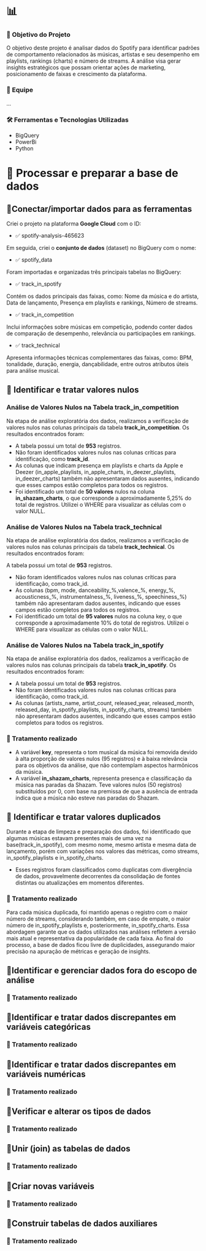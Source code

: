# 📊 

### 🎯 Objetivo do Projeto
O objetivo deste projeto é analisar dados do Spotify para identificar padrões de comportamento relacionados às músicas, artistas e seu desempenho em playlists, rankings (charts) e número de streams. A análise visa gerar insights estratégicos que possam orientar ações de marketing, posicionamento de faixas e crescimento da plataforma.

### 👥 Equipe
...

### 🛠️ Ferramentas e Tecnologias Utilizadas
- BigQuery
- PowerBi
- Python

# 🔧 Processar e preparar a base de dados

## 📍Conectar/importar dados para as ferramentas

Criei o projeto na plataforma **Google Cloud** com o ID:

- ✅ spotify-analysis-465623

Em seguida, criei o **conjunto de dados** (dataset) no BigQuery com o nome:

- ✅ spotify_data

Foram importadas e organizadas três principais tabelas no BigQuery:

- ✅ track_in_spotify

Contém os dados principais das faixas, como: Nome da música e do artista, Data de lançamento, Presença em playlists e rankings, Número de streams.

- ✅ track_in_competition

Inclui informações sobre músicas em competição, podendo conter dados de comparação de desempenho, relevância ou participações em rankings.

- ✅ track_technical

Apresenta informações técnicas complementares das faixas, como: BPM, tonalidade, duração, energia, dançabilidade, entre outros atributos úteis para análise musical.

## 📍 Identificar e tratar valores nulos

### Análise de Valores Nulos na Tabela track_in_competition
Na etapa de análise exploratória dos dados, realizamos a verificação de valores nulos nas colunas principais da tabela **track_in_competition**. Os resultados encontrados foram:

- A tabela possui um total de **953** registros.
- Não foram identificados valores nulos nas colunas críticas para identificação, como **track_id**.
- As colunas que indicam presença em playlists e charts da Apple e Deezer (in_apple_playlists, in_apple_charts, in_deezer_playlists, in_deezer_charts) também não apresentaram dados ausentes, indicando que esses campos estão completos para todos os registros.
- Foi identificado um total de **50 valores** nulos na coluna **in_shazam_charts**, o que corresponde a aproximadamente 5,25% do total de registros. Utilizei o WHERE para visualizar as células com o valor NULL.

### Análise de Valores Nulos na Tabela track_technical
Na etapa de análise exploratória dos dados, realizamos a verificação de valores nulos nas colunas principais da tabela **track_technical**. Os resultados encontrados foram:

A tabela possui um total de **953** registros.
- Não foram identificados valores nulos nas colunas críticas para identificação, como track_id.
- As colunas (bpm, mode, danceability_%,valence_%, energy_%, acousticness_%, instrumentalness_%, liveness_%, speechiness_%) também não apresentaram dados ausentes, indicando que esses campos estão completos para todos os registros.
- Foi identificado um total de **95 valores** nulos na coluna key, o que corresponde a aproximadamente 10% do total de registros. Utilizei o WHERE para visualizar as células com o valor NULL.

### Análise de Valores Nulos na Tabela track_in_spotify
Na etapa de análise exploratória dos dados, realizamos a verificação de valores nulos nas colunas principais da tabela **track_in_spotify**. Os resultados encontrados foram:
- A tabela possui um total de **953** registros.
- Não foram identificados valores nulos nas colunas críticas para identificação, como track_id.
- As colunas (artists_name, artist_count, released_year, released_month, released_day, in_spotify_playlists, in_spotify_charts, streams) também não apresentaram dados ausentes, indicando que esses campos estão completos para todos os registros.


### 🧼 Tratamento realizado
- A variável **key**, representa o tom musical da música foi removida devido à alta proporção de valores nulos (95 registros) e à baixa relevância para os objetivos da análise, que não contemplam aspectos harmônicos da música.
- A variável **in_shazam_charts**, representa presença e classificação da música nas paradas da Shazam. Teve valores nulos (50 registros) substituídos por 0, com base na premissa de que a ausência de entrada indica que a música não esteve nas paradas do Shazam.

## 📍 Identificar e tratar valores duplicados

Durante a etapa de limpeza e preparação dos dados, foi identificado que algumas músicas estavam presentes mais de uma vez na base(track_in_spotify), com mesmo nome, mesmo artista e mesma data de lançamento, porém com variações nos valores das métricas, como streams, in_spotify_playlists e in_spotify_charts.

- Esses registros foram classificados como duplicatas com divergência de dados, provavelmente decorrentes da consolidação de fontes distintas ou atualizações em momentos diferentes.

### 🧼 Tratamento realizado
Para cada música duplicada, foi mantido apenas o registro com o maior número de streams, considerando também, em caso de empate, o maior número de in_spotify_playlists e, posteriormente, in_spotify_charts. Essa abordagem garante que os dados utilizados nas análises refletem a versão mais atual e representativa da popularidade de cada faixa. Ao final do processo, a base de dados ficou livre de duplicidades, assegurando maior precisão na apuração de métricas e geração de insights.

## 📍Identificar e gerenciar dados fora do escopo de análise

### 🧼 Tratamento realizado

## 📍Identificar e tratar dados discrepantes em variáveis ​​categóricas

### 🧼 Tratamento realizado

## 📍Identificar e tratar dados discrepantes em variáveis ​​numéricas

### 🧼 Tratamento realizado

## 📍Verificar e alterar os tipos de dados

### 🧼 Tratamento realizado

## 📍Unir (join) as tabelas de dados

### 🧼 Tratamento realizado

## 📍Criar novas variáveis

### 🧼 Tratamento realizado ​​

## 📍Construir tabelas de dados auxiliares

### 🧼 Tratamento realizado
